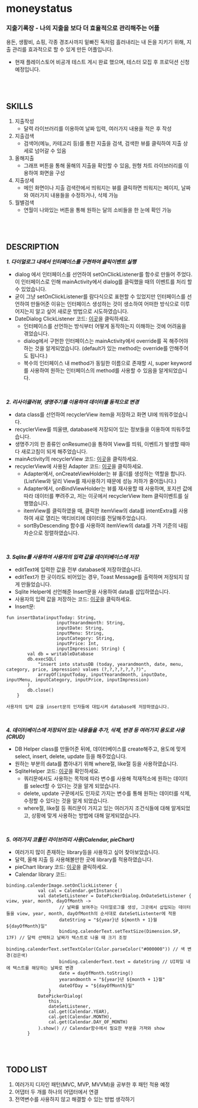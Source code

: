 # moneystatus

### 지출기록장 - 나의 지출을 보다 더 효율적으로 관리해주는 어플
용돈, 생활비, 쇼핑, 각종 경조사까지 밑빠진 독처럼 흘러내리는 내 돈을 지키기 위해, 지출 관리를 효과적으로 할 수 있게 만든 어플입니다.
* 현재 플레이스토어 비공개 테스트 게시 완료 했으며, 테스터 모집 후 프로덕션 신청 예정입니다.

<br></br>

__SKILLS__
---
1. 지출작성
    - 달력 라이브러리를 이용하여 날짜 입력, 여러가지 내용을 적은 후 작성
2. 지출검색
    - 검색어(메뉴, 카테고리 등)를 통한 지출을 검색, 검색한 뷰를 클릭하여 지출 상세로 넘어갈 수 있음
3. 올해지출
    - 그래프 버튼을 통해 올해의 지출을 확인할 수 있음, 원형 차트 라이브러리를 이용하여 화면을 구성
4. 지출상세
    - 메인 화면이나 지출 검색란에서 띄워지는 뷰를 클릭하면 띄워지는 페이지, 날짜와 여러가지 내용들을 수정하거나, 삭제 가능
5. 월별검색
    - 연월이 나와있는 버튼을 통해 원하는 달의 소비들을 한 눈에 확인 가능

<br></br>

__DESCRIPTION__
---

___1. 다이얼로그 내에서 인터페이스를 구현하여 클릭이벤트 실행___
- dialog 에서 인터페이스를 선언하여 setOnClickListener를 함수로 만들어 주었다. 이 인터페이스로 인해 mainActivity에서 dialog를 클릭했을 때의 이벤트를 처리 할 수 있었습니다.
- 굳이 그냥 setOnClickListener를 람다식으로 표현할 수 있었지만 인터페이스를 선언하여 만들어준 이유는 인터페이스 생성하는 것이 생소하여 어떠한 방식으로 이루어지는지 알고 싶어 새로운 방법으로 시도하였습니다.
- DateDialog ClickListener 코드: [이곳](https://github.com/JunHyeok0205/moneystatus/blob/master/app/src/main/java/com/JunHyeok0205/portfolio/moneystatus/DateDialog.kt)을 클릭하세요.
    - 인터페이스를 선언하는 방식부터 어떻게 동작하는지 이해하는 것에 어려움을 겪었습니다.
    - dialog에서 구현한 인터페이스는 mainActivity에서 override를 꼭 해주어야하는 것을 알게되었습니다. (default가 있는 method는 override를 안해주어도 됩니다.)
    - 복수의 인터페이스 내 method가 동일한 이름으로 존재할 시, super keyword를 사용하여 원하는 인터페이스의 method를 사용할 수 있음을 알게되었습니다.
<br>

___2. 리사이클러뷰, 생명주기를 이용하여 데이터를 동적으로 변경___
- data class를 선언하여 recyclerView item을 저장하고 화면 UI에 띄워주었습니다.
- recyclerView를 띄울땐, database에 저장되어 있는 정보들을 이용하여 띄워주었습니다.
- 생명주기의 한 종류인 onResume()을 통하여 View를 띄워, 이벤트가 발생할 때마다 새로고침이 되게 해주었습니다.
- mainActivity의 recyclerView 코드: [이곳](https://github.com/JunHyeok0205/moneystatus/blob/master/app/src/main/java/com/JunHyeok0205/portfolio/moneystatus/MainActivity.kt)을 클릭하세요.
- recyclerView에 사용된 Adapter 코드: [이곳](https://github.com/JunHyeok0205/moneystatus/blob/master/app/src/main/java/com/JunHyeok0205/portfolio/moneystatus/ItemAdapter.kt)을 클릭하세요.
    - Adapter에서, onCreateViewHolder는 뷰 홀더를 생성하는 역할을 합니다. (ListView와 달리 View를 재사용하기 때문에 성능 저하가 줄어듭니다.)
    - Adapter에서, onBindViewHolder는 뷰를 재사용할 때 사용하며, 포지션 값에 따라 데이터를 뿌려주고, 저는 이곳에서 recyclerView Item 클릭이벤트를 실행했습니다.
    - itemView를 클릭하였을 때, 클릭한 itemView의 data를 intentExtra를 사용하여 새로 열리는 액티비티에 데이터를 전달해주었습니다.
    - sortByDescending 함수를 사용하여 itemView의 data를 가격 기준의 내림차순으로 정렬하였습니다.
<br>

___3. Sqlite를 사용하여 사용자의 입력 값을 데이터베이스에 저장___
- editText에 입력한 값을 전부 database에 저장하였습니다.
- editText가 한 곳이라도 비어있는 경우, Toast Message를 출력하며 저장되지 않게 만들었습니다.
- Sqlite Helper에 선언해준 Insert문을 사용하여 data를 삽입하였습니다.
- 사용자의 입력 값을 저장하는 코드: [이곳](https://github.com/JunHyeok0205/moneystatus/blob/master/app/src/main/java/com/JunHyeok0205/portfolio/moneystatus/MoneySpendingWrite.kt)을 클릭하세요.
- Insert문:
```
fun insertData(inputToday: String,
                   inputYearandmonth: String,
                   inputDate: String,
                   inputMenu: String,
                   inputCategory: String,
                   inputPrice: Int,
                   inputImpression: String) {
        val db = writableDatabase
        db.execSQL(
            "insert into statusDB (today, yearandmonth, date, menu, category, price, impression) values (?,?,?,?,?,?,?)",
            arrayOf(inputToday, inputYearandmonth, inputDate, inputMenu, inputCategory, inputPrice, inputImpression)
        )
        db.close()
    }
```
    사용자의 입력 값을 insert문의 인자들에 대입시켜 database에 저장하였습니다.
<br>

___4. 데이터베이스에 저장되어 있는 내용들을 추가, 삭제, 변경 등 여러가지 용도로 사용(CRUD)___
- DB Helper class를 만들어준 뒤에, 데이터베이스를 create해주고, 용도에 맞게 select, insert, delete, update 등을 해주었습니다.
- 원하는 부분의 data를 뽑아내기 위해 where절, like절 등을 사용하였습니다.
- SqliteHelper 코드: [이곳](https://github.com/JunHyeok0205/moneystatus/blob/master/app/src/main/java/com/JunHyeok0205/portfolio/moneystatus/DBHelper.kt)을 확인하세요.
    - 쿼리문에서도 사용하는 목적에 따라 변수를 사용해 적재적소에 원하는 데이터를 select할 수 있다는 것을 알게 되었습니다.
    - delete, update 구문에서도 인자로 가지는 변수를 통해 원하는 데이터를 삭제, 수정할 수 있다는 것을 알게 되었습니다.
    - where절, like절 등 쿼리문이 가지고 있는 여러가지 조건식들에 대해 알게되었고, 상황에 맞게 사용하는 방법에 대해 알게되었습니다.
<br>

___5. 여러가지 코틀린 라이브러리 사용(Calendar, pieChart)___
- 여러가지 많이 존재하는 library등을 사용하고 싶어 찾아보았습니다.
- 달력, 올해 지출 등 사용해볼만한 곳에 library를 적용하였습니다.
- pieChart library 코드: [이곳](https://github.com/JunHyeok0205/moneystatus/blob/master/app/src/main/java/com/JunHyeok0205/portfolio/moneystatus/GraphActivity.kt)을 클릭하세요.
- Calendar library 코드: 
```
binding.calenderImage.setOnClickListener {
            val cal = Calendar.getInstance()
            val dateSetListener = DatePickerDialog.OnDateSetListener { view, year, month, dayOfMonth ->
                    // 날짜를 보여주는 다이얼로그를 생성, 그곳에서 삽입되는 데이터들을 view, year, month, dayOfMonth의 순서대로 dateSetListenter에 적용
                    dateString = "${year}년 ${month + 1}월 ${dayOfMonth}일"
                    binding.calenderText.setTextSize(Dimension.SP, 17F) // 달력 선택하고 날짜가 텍스트로 나올 때 크기 조정
                    binding.calenderText.setTextColor(Color.parseColor("#000000")) // 색 변경(검은색)
                    binding.calenderText.text = dateString // UI파일 내에 텍스트를 해당하는 날짜로 변경
                    date = dayOfMonth.toString()
                    yearandmonth = "${year}년 ${month + 1}월"
                    dateOfDay = "${dayOfMonth}일"
                }
            DatePickerDialog(
                this,
                dateSetListener,
                cal.get(Calendar.YEAR),
                cal.get(Calendar.MONTH),
                cal.get(Calendar.DAY_OF_MONTH)
            ).show() // Calendar함수에서 필요한 부분을 가져와 show
        }

```


<br></br>

__TODO LIST__
---
1. 여러가지 디자인 패턴(MVC, MVP, MVVM)을 공부한 후 패턴 적용 예정
2. 어댑터 두 개를 하나의 어댑터에서 연결
3. 전역변수를 사용하지 않고 해결할 수 있는 방법 생각하기
